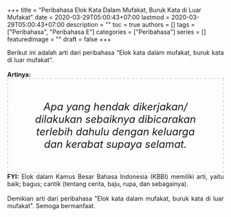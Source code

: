 +++
title = "Peribahasa Elok Kata Dalam Mufakat, Buruk Kata di Luar Mufakat"
date = 2020-03-29T05:00:43+07:00
lastmod = 2020-03-29T05:00:43+07:00
description = ""
toc = true
authors = []
tags = ["Peribahasa", "Peribahasa E"]
categories = ["Peribahasa"]
series = []
featuredImage = ""
draft = false
+++

<div dir="ltr" style="text-align: left;" trbidi="on"><div style="text-align: justify;">Berikut ini adalah arti dari peribahasa “Elok kata dalam mufakat, buruk kata di luar mufakat”.</div><br /><div style="text-align: justify;"><b>Artinya:</b></div><div style="border: 2px dashed #ddd; font-size: 24px; height: auto; margin: 0 auto; padding: 50px; text-align: center; width: auto;"><i>Apa yang hendak dikerjakan/ dilakukan sebaiknya dibicarakan terlebih dahulu dengan keluarga dan kerabat supaya selamat.</i></div><div style="text-align: justify;"><b>FYI:</b> Elok dalam Kamus Besar Bahasa Indonesia (KBBI) memiliki arti, yaitu baik; bagus; cantik (tentang cerita, baju, rupa, dan sebagainya).<br /><br /></div><div style="text-align: justify;">Demikian arti dari peribahasa "Elok kata dalam mufakat, buruk kata di luar mufakat". Semoga bermanfaat.</div></div>
